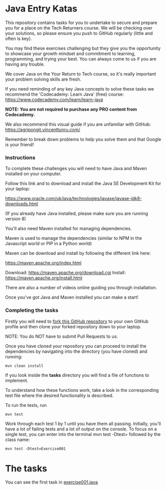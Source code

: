 # Java Entry Katas

This repository contains tasks for you to undertake to secure and prepare you for a place on the Tech Returners course. We will be checking over your solutions, so please ensure you push to GitHub regularly (little and often is key). 

You may find these exercises challenging but they give you the opportunity to showcase your growth mindset and commitment to learning, programming, and trying your best. You can always come to us if you are having any trouble.

We cover Java on the Your Return to Tech course, so it's really important your problem solving skills are fresh. 

If you need reminding of any key Java concepts to solve these tasks we recommend the 'Codecademy: Learn Java' (free) course: https://www.codecademy.com/learn/learn-java

**NOTE: You are not required to purchase any PRO content from Codecademy.**

We also recommend this visual guide if you are unfamiliar with GitHub: https://agripongit.vincenttunru.com/

Remember to break down problems to help you solve them and that Google is your friend!

### Instructions

To complete these challenges you will need to have Java and Maven installed on your computer.

Follow this link and to download and install the Java SE Development Kit for your laptop:

https://www.oracle.com/uk/java/technologies/javase/javase-jdk8-downloads.html

(If you already have Java installed, please make sure you are running version 8)

You'll also need Maven installed for managing dependencies.

Maven is used to manage the dependencies (similar to NPM in the Javascript world or PIP in a Python world)

Maven can be download and install by following the different link here:

https://maven.apache.org/index.html

Download: https://maven.apache.org/download.cgi Install: https://maven.apache.org/install.html

There are also a number of videos online guiding you through installation.

Once you've got Java and Maven installed you can make a start!

### Completing the tasks

Firstly you will need to [fork this GitHub repository](https://docs.github.com/en/free-pro-team@latest/github/getting-started-with-github/fork-a-repo) to your own GitHub profile and then clone your forked repository down to your laptop.

NOTE: You do NOT have to submit Pull Requests to us.

Once you have cloned your repository you can proceed to install the dependencies by navigating into the directory (you have cloned) and running:

    mvn clean install

If you look inside the **tasks** directory you will find a file of functions to implement.

To understand how these functions work, take a look in the corresponding test file where the desired functionality is described.

To run the tests, run

    mvn test

Work through each test 1 by 1 until you have them all passing. Initially, you'll have a lot of failing tests and a lot of output on the console. To focus on a single test, you can enter into the terminal mvn test -Dtest= followed by the class name:
    
    mvn test -Dtest=Exercise001


# The tasks

You can see the first task in [exercise001.java](./src/main/java/com/techreturners/exercise001/Exercise001.java)
